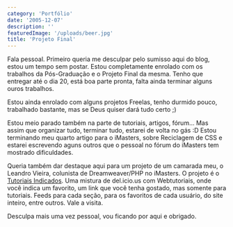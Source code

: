 ```yaml
---
category: 'Portfólio'
date: '2005-12-07'
description: ''
featuredImage: '/uploads/beer.jpg'
title: 'Projeto Final'
---
```


Fala pessoal. Primeiro queria me desculpar pelo sumisso aqui do blog, estou um tempo sem postar. Estou completamente enrolado com os trabalhos da Pós-Graduação e o Projeto Final da mesma. Tenho que entregar até o dia 20, está boa parte pronta, falta ainda terminar alguns ouros trabalhos.

Estou ainda enrolado com alguns projetos Freelas, tenho durmido pouco, trabalhado bastante, mas se Deus quiser dará tudo certo ;)

Estou meio parado também na parte de tutoriais, artigos, fórum... Mas assim que organizar tudo, terminar tudo, estarei de volta no gás :D Estou terminando meu quarto artigo para o iMasters, sobre Reciclagem de CSS e estarei escrevendo aguns outros que o pessoal no fórum do iMasters tem mostrado dificuldades.

Queria também dar destaque aqui para um projeto de um camarada meu, o Leandro Vieira, colunista de Dreamweaver/PHP no iMasters. O projeto é o [Tutoriais Indicados](http://www.tutoriaisindicados.com.br 'Este link abre em uma nova janela'). Uma mistura de del.icio.us com Webtutoriais, onde você indica um favorito, um link que você tenha gostado, mas somente para tutoriais. Feeds para cada seção, para os favoritos de cada usuário, do site inteiro, entre outros. Vale a visita.

Desculpa mais uma vez pessoal, vou ficando por aqui e obrigado.
